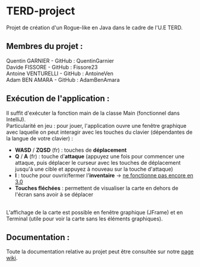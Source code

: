 # TERD-project
Projet de création d'un Rogue-like en Java dans le cadre de l'U.E TERD.

## Membres du projet : 
Quentin GARNIER - GitHub : QuentinGarnier  
Davide FISSORE - GitHub : Fissore23  
Antoine VENTURELLI - GitHub : AntoineVen  
Adam BEN AMARA - GitHub : AdamBenAmara  

## Exécution de l'application :
Il suffit d'exécuter la fonction main de la classe Main (fonctionnel dans IntelliJ).  
Particularité en jeu : pour jouer, l'application ouvre une fenêtre graphique avec laquelle on peut interagir avec les touches du clavier (dépendantes de la langue de votre clavier) :  
- **WASD** / **ZQSD** (fr) : touches de **déplacement**  
- **Q** / **A** (fr) : touche d'**attaque** (appuyez une fois pour commencer une attaque, puis déplacer le curseur avec les touches de déplacement jusqu'à une cible et appuyez à nouveau sur la touche d'attaque)  
- **I** : touche pour ouvrir/fermer l'**inventaire** → <ins>ne fonctionne pas encore en 3.0</ins>  
- **Touches fléchées** : permettent de visualiser la carte en dehors de l'écran sans avoir à se déplacer
<br />
L'affichage de la carte est possible en fenêtre graphique (JFrame) et en Terminal (utile pour voir la carte sans les éléments graphiques).  

## Documentation :
Toute la documentation relative au projet peut être consultée sur notre [page wiki](https://github.com/QuentinGarnier/TERD-project/wiki).
